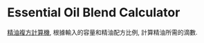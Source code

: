 # Essential Oil Blend Calculator

[精油複方計算機](https://cloverwhale.github.io/blend-calculator/index.html), 根據輸入的容量和精油配方比例, 計算精油所需的滴數.